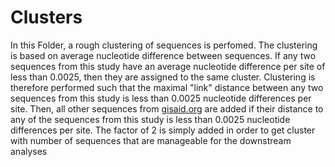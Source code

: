 # Clusters

In this Folder, a rough clustering of sequences is perfomed. The clustering is based on average nucleotide difference between sequences.
If any two sequences from this study have an average nucleotide difference per site of less than 0.0025, then they are assigned to the same cluster.
Clustering is therefore performed such that the maximal "link" distance between any two sequences from this study is less than 0.0025 nucleotide differences per site.
Then, all other sequences from [gisaid.org](gisaid.org) are added if their distance to any of the sequences from this study is less than  0.0025 nucleotide differences per site.
The factor of 2 is simply added in order to get cluster with number of sequences that are manageable for the downstream analyses
